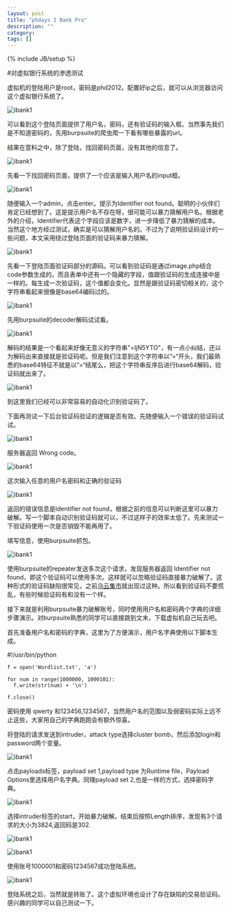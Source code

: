 ```yaml
---
layout: post
title: "phdays I Bank Pro"
description: ""
category: 
tags: []
---
```

{% include JB/setup %}

#对虚拟银行系统的渗透测试

虚拟机的登陆用户是root，密码是phd2012。配置好ip之后，就可以从浏览器访问这个虚拟银行系统了。

![ibank1]({{site.img_url}}ibank1.png)


可以看到这个登陆页面提供了用户名，密码，还有验证码的输入框。当然事先我们是不知道密码的，先用burpsuite的爬虫爬一下看有哪些暴露的url。

结果在意料之中，除了登陆，找回密码页面，没有其他的信息了。

![ibank1]({{site.img_url}}ibank2.png)

先看一下找回密码页面，提供了一个应该是输入用户名的input框。

![ibank1]({{site.img_url}}ibank3.png)

随便输入一个admin，点击enter。提示为Identifier not found。聪明的小伙伴们肯定已经想到了。这是提示用户名不存在呀，很可能可以暴力猜解用户名。根据老外的介绍，Identifier代表这个字段应该是数字，进一步降低了暴力猜解的成本。当然这个地方经过测试，确实是可以猜解用户名的。不过为了说明验证码设计的一些问题，本文采用绕过登陆页面的验证码来暴力猜解。

![ibank1]({{site.img_url}}ibank4.png)


先看一下登陆页面验证码部分的源码。可以看到验证码是通过image.php结合code参数生成的。而且表单中还有一个隐藏的字段，值跟验证码的生成连接中是一样的。每生成一次验证码，这个值都会变化。显然是跟验证码密切相关的，这个字符串看起来很像是base64编码过的。


![ibank1]({{site.img_url}}ibank6.png)

先用burpsuite的decoder解码试试看。

![ibank1]({{site.img_url}}ibank7.png)

解码的结果是一个看起来好像无意义的字符串"=IjN5YTO"，有一点小纠结，还以为解码出来直接就是验证码呢。但是我们注意到这个字符串以”=“开头，我们最熟悉的base64特征不就是以”=“结尾么，把这个字符串反序后进行base64解码，验证码就出来了。

![ibank1]({{site.img_url}}ibank8.png)

到这里我们已经可以非常容易的自动化识别验证码了。

下面再测试一下后台验证码验证的逻辑是否有效。先随便输入一个错误的验证码试试。

![ibank1]({{site.img_url}}ibank9.png)

服务器返回 Wrong code。

![ibank1]({{site.img_url}}ibank10.png)

这次输入任意的用户名密码和正确的验证码

![ibank1]({{site.img_url}}ibank11.png)

返回的错误信息是Identifier not found，根据之前的信息可以判断这里可以暴力破解。写一个脚本自动识别验证码就可以，不过这样子的效率太低了。先来测试一下验证码使用一次是否销毁不能再用了。

填写信息，使用burpsuite抓包。

![ibank1]({{site.img_url}}ibank12.png)

使用burpsuite的repeater发送多次这个请求，发现服务器返回 Identifier not found，即这个验证码可以使用多次。这样就可以忽略验证码直接暴力破解了。这种形式的验证码缺陷很常见，之前[乌云集市](http://wooyun.org/bugs/wooyun-2010-046547)就出现过这种。所以看到验证码不要慌乱，有些时候验证码有和没有一个样。

接下来就是利用burpsuite暴力破解账号，同时使用用户名和密码两个字典的详细步骤演示。对burpsuite熟悉的同学可以直接跳到文末，下载虚拟机自己玩去吧。


首先准备用户名和密码的字典，这里为了方便演示，用户名字典使用以下脚本生成。

#!/usr/bin/python

	f = open('Wordlist.txt', 'a')

	for num in range(1000000, 1000101):
	  f.write(str(num) + '\n')

	f.close()

密码使用 qwerty 和123456,1234567，当然用户名的范围以及弱密码实际上远不止这些，大家用自己的字典跑跑会有额外惊喜。

将登陆的请求发送到intruder，attack type选择cluster bomb，然后添加login和password两个变量。

![ibank1]({{site.img_url}}ibank13.png)

点击payloads标签，payload set 1,payload type 为Runtime file，Payload Options里选择用户名字典。同理payload set 2,也是一样的方式，选择密码字典。


![ibank1]({{site.img_url}}ibank14.png)

选择intruder标签的start，开始暴力破解。结束后按照Length排序，发现有3个请求的大小为3824,返回码是302.

![ibank1]({{site.img_url}}ibank15.png)

![ibank1]({{site.img_url}}ibank16.png)

使用账号1000001和密码1234567成功登陆系统。

![ibank1]({{site.img_url}}ibank17.png)

登陆系统之后，当然就是转账了。这个虚拟环境也设计了存在缺陷的交易验证码。感兴趣的同学可以自己测试一下。

